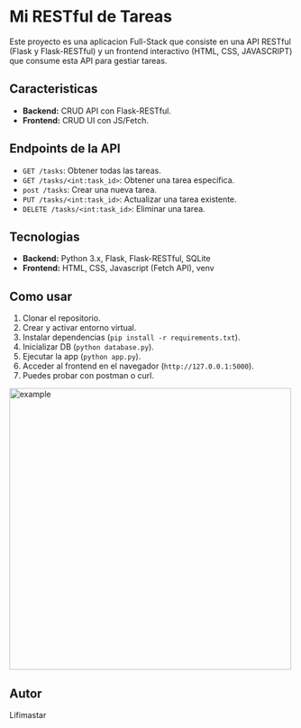 # Mi RESTful de Tareas

Este proyecto es una aplicacion Full-Stack que consiste en una API RESTful (Flask y Flask-RESTful) y un frontend interactivo (HTML, CSS, JAVASCRIPT) que consume esta API para gestiar tareas.

## Caracteristicas
- **Backend:** CRUD API con Flask-RESTful.
- **Frontend:** CRUD UI con JS/Fetch.

## Endpoints de la API
- `GET /tasks`: Obtener todas las tareas.
- `GET /tasks/<int:task_id>`: Obtener una tarea especifica.
- `post /tasks`: Crear una nueva tarea.
- `PUT /tasks/<int:task_id>`: Actualizar una tarea existente.
- `DELETE /tasks/<int:task_id>`: Eliminar una tarea.

## Tecnologias
- **Backend:** Python 3.x, Flask, Flask-RESTful, SQLite
- **Frontend:** HTML, CSS, Javascript (Fetch API), venv

## Como usar
1. Clonar el repositorio.
2. Crear y activar entorno virtual.
3. Instalar dependencias (`pip install -r requirements.txt`).
4. Inicializar DB (`python database.py`).
5. Ejecutar la app (`python app.py`).
6. Acceder al frontend en el navegador (`http://127.0.0.1:5000`).
7. Puedes probar con postman o curl.

<img src="assets/example_tarea.gif" alt="example" width="500">

## Autor
Lifimastar
